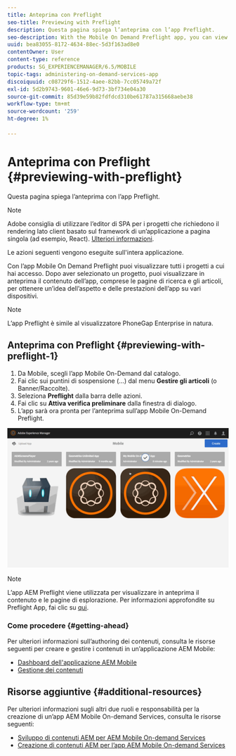 ```yaml
---
title: Anteprima con Preflight
seo-title: Previewing with Preflight
description: Questa pagina spiega l’anteprima con l’app Preflight.
seo-description: With the Mobile On Demand Preflight app, you can view all projects to which you have access. Follow this page to learn more about this.
uuid: bea83055-8172-4634-88ec-5d3f163ad8e0
contentOwner: User
content-type: reference
products: SG_EXPERIENCEMANAGER/6.5/MOBILE
topic-tags: administering-on-demand-services-app
discoiquuid: c08729f6-1512-4aee-82bb-7cc05749a72f
exl-id: 5d2b9743-9601-46e6-9d73-3bf734e04a30
source-git-commit: 85d39e59b82fdfdcd310be61787a315668aebe38
workflow-type: tm+mt
source-wordcount: '259'
ht-degree: 1%

---
```


# Anteprima con Preflight {#previewing-with-preflight}

Questa pagina spiega l’anteprima con l’app Preflight.

>[!NOTE]
>
>Adobe consiglia di utilizzare l’editor di SPA per i progetti che richiedono il rendering lato client basato sul framework di un’applicazione a pagina singola (ad esempio, React). [Ulteriori informazioni](/help/sites-developing/spa-overview.md).

Le azioni seguenti vengono eseguite sull&#39;intera applicazione.

Con l’app Mobile On Demand Preflight puoi visualizzare tutti i progetti a cui hai accesso. Dopo aver selezionato un progetto, puoi visualizzare in anteprima il contenuto dell’app, comprese le pagine di ricerca e gli articoli, per ottenere un’idea dell’aspetto e delle prestazioni dell’app su vari dispositivi.

>[!NOTE]
>
>L’app Preflight è simile al visualizzatore PhoneGap Enterprise in natura.

## Anteprima con Preflight {#previewing-with-preflight-1}

1. Da Mobile, scegli l’app Mobile On-Demand dal catalogo.
1. Fai clic sui puntini di sospensione (...) dal menu **Gestire gli articoli** (o Banner/Raccolte).
1. Seleziona **Preflight** dalla barra delle azioni.
1. Fai clic su **Attiva verifica preliminare** dalla finestra di dialogo.
1. L’app sarà ora pronta per l’anteprima sull’app Mobile On-Demand Preflight.

![chlimage_1-8](assets/chlimage_1-8.gif)

>[!NOTE]
>
>L’app AEM Preflight viene utilizzata per visualizzare in anteprima il contenuto e le pagine di esplorazione. Per informazioni approfondite su Preflight App, fai clic su [qui](https://helpx.adobe.com/digital-publishing-solution/help/aem-mobile-end-of-life-faq.html).

### Come procedere {#getting-ahead}

Per ulteriori informazioni sull’authoring dei contenuti, consulta le risorse seguenti per creare e gestire i contenuti in un’applicazione AEM Mobile:

* [Dashboard dell&#39;applicazione AEM Mobile](/help/mobile/mobile-apps-ondemand-application-dashboard.md)
* [Gestione dei contenuti](/help/mobile/mobile-apps-ondemand-manage-content-ondemand.md)

## Risorse aggiuntive {#additional-resources}

Per ulteriori informazioni sugli altri due ruoli e responsabilità per la creazione di un’app AEM Mobile On-demand Services, consulta le risorse seguenti:

* [Sviluppo di contenuti AEM per AEM Mobile On-demand Services](/help/mobile/aem-mobile-on-demand.md)
* [Creazione di contenuti AEM per l’app AEM Mobile On-demand Services](/help/mobile/mobile-apps-ondemand.md)
